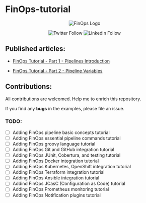 # FinOps-tutorial

<p align="center">
 <img alt="FinOps Logo" src="https://miro.medium.com/max/1400/0*VI4SttGborxLNEpO.png">
</p>

<p align="center">
 <img alt="Twitter Follow" src="https://img.shields.io/twitter/follow/b9t_ir?style=social">
 <img alt="LinkedIn Follow" src="https://shields.io/badge/style-ssbostan-black?logo=linkedin&label=LinkedIn&link=https://www.linkedin.com/in/ssbostan">
</p>

## Published articles:

 - [FinOps Tutorial - Part 1 - Pipelines Introduction](https://itnext.io/FinOps-tutorial-part-1-pipelines-bd1397cf5509)

 - [FinOps Tutorial - Part 2 - Pipeline Variables](https://itnext.io/FinOps-tutorial-part-2-pipeline-variables-5e4783aa2c07)


## Contributions:

All contributions are welcomed. Help me to enrich this repository.

If you find any **bugs** in the examples, please file an issue.

### TODO:

 - [ ] Adding FinOps pipeline basic concepts tutorial
 - [ ] Adding FinOps essential pipeline commands tutorial
 - [ ] Adding FinOps groovy language tutorial
 - [ ] Adding FinOps Git and GitHub integration tutorial
 - [ ] Adding FinOps JUnit, Cobertura, and testing tutorial
 - [ ] Adding FinOps Docker integration tutorial
 - [ ] Adding FinOps Kubernetes, OpenShift integration tutorial
 - [ ] Adding FinOps Terraform integration tutorial
 - [ ] Adding FinOps Ansible integration tutorial
 - [ ] Addind FinOps JCasC (Configuration as Code) tutorial
 - [ ] Adding FinOps Prometheus monitoring tutorial
 - [ ] Adding FinOps Notification plugins tutorial
